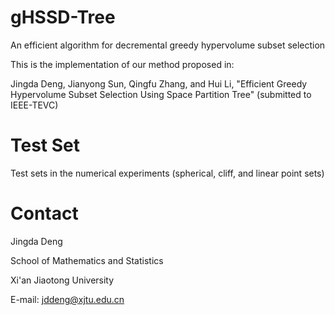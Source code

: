 # gHSSD-Tree
An efficient algorithm for decremental greedy hypervolume subset selection

This is the implementation of our method proposed in:

Jingda Deng, Jianyong Sun, Qingfu Zhang, and Hui Li, "Efficient Greedy Hypervolume Subset Selection
Using Space Partition Tree" (submitted to IEEE-TEVC)

# Test Set
Test sets in the numerical experiments (spherical, cliff, and linear point sets)
# Contact
Jingda Deng

School of Mathematics and Statistics

Xi'an Jiaotong University

E-mail: jddeng@xjtu.edu.cn
